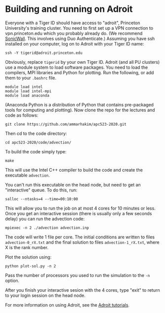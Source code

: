# Building and running on Adroit

Everyone with a Tiger ID should have access to "adroit", Princeton
University's training cluster.  You need to first set up a VPN
connection to vpn.princeton.edu which you probably already do.
(We recommend 
[SonicWall](https://princeton.service-now.com/snap?sys_id=6023&id=kb_article).
This involves using Duo Authenticate.) Assuming you have ssh 
installed on your computer, log on to Adroit with your Tiger
ID name:

```
ssh -Y tigerid@adroit.princeton.edu
```

Obviously, replace ```tigerid``` by your own Tiger ID. Adroit (and all
PU clusters) use a module system to load software packages. You need
to load the compilers, MPI libraries and Python for plotting. Run the
following, or add them to your ```.bashrc``` file.

```
module load intel
module load intel-mpi
module load anaconda
```

(Anaconda Python is a distribution of Python that contains
pre-packaged tools for computing and plotting). Now clone the repo for
the lectures and code as follows:

```
git clone https://github.com/ammarhakim/apc523-2020.git
```

Then cd to the code directory:

```
cd apc523-2020/code/advection/
```

To build the code simply type:

```
make
```

This will use the Intel C++ compiler to build the code and create the
executable ```advection```.

You can't run this executable on the head node, but need to get an
"interactive" queue. To do this, run:

```
salloc --ntasks=4 --time=00:10:00
```

This will allow you to run the job on at most 4 cores for 10 minutes
or less. Once you get an interactive session (there is usually only 
a few seconds delay) you can run the advection code:

```
mpiexec -n 2 ./advection advection.inp
```

The code will write 1 file per core. The initial conditions are
written to files ```advection-0_rX.txt``` and the final solution to
files ```advection-1_rX.txt```, where X is the rank number.

Plot the solution using:

```
python plot-sol.py -n 2
```

Pass the number of processors you used to run the simulation to the
```-n``` option.

After you finish your interactive sesion with the 4 cores, type 
"exit" to return to your login session on the head node.

For more information on using Adroit, see the
[Adroit tutorials](https://researchcomputing.princeton.edu/computational-hardware/adroit/tutorials).
